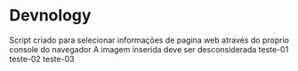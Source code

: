 # Devnology
Script criado para selecionar informações de pagina web através do proprio console do navegador
A imagem inserida deve ser desconsiderada
teste-01
teste-02
teste-03
